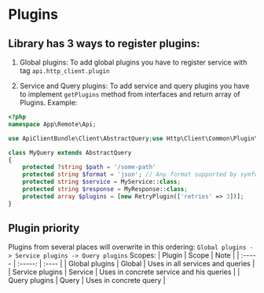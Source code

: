 # Plugins

## Library has 3 ways to register plugins:

1. Global plugins:
To add global plugins you have to register service with tag `api.http_client.plugin`

2. Service and Query plugins:
To add service and query plugins you have to implement `getPlugins` method from interfaces and return array of Plugins.
Example:
```php
<?php
namespace App\Remote\Api;

use ApiClientBundle\Client\AbstractQuery;use Http\Client\Common\Plugin\AuthenticationPlugin;use Http\Client\Common\Plugin\RetryPlugin;

class MyQuery extends AbstractQuery
{
    protected ?string $path = '/some-path'
    protected string $format = 'json'; // Any format supported by symfony/serializer
    protected string $service = MyService::class;
    protected string $response = MyResponse::class;
    protected array $plugins = [new RetryPlugin(['retries' => 3])];
}
```

## Plugin priority
Plugins from several places will overwrite in this ordering:
`Global plugins -> Service plugins -> Query plugins`
Scopes:
| Plugin | Scope | Note |
| :----- | :-----: | :---- |
| Global plugins | Global | Uses in all services and queries |
| Service plugins | Service | Uses in concrete service and his queries |
| Query plugins | Query | Uses in concrete query |
